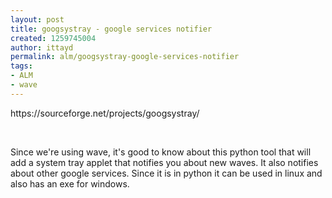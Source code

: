 ```yaml
---
layout: post
title: googsystray - google services notifier
created: 1259745004
author: ittayd
permalink: alm/googsystray-google-services-notifier
tags:
- ALM
- wave
---
```

<p>https://sourceforge.net/projects/googsystray/</p>
<p>&nbsp;</p>
<p>Since we're using wave, it's good to know about this python tool that will add a system tray applet that notifies you about new waves. It also notifies about other google services. Since it is in python it can be used in linux and also has an exe for windows.</p>
